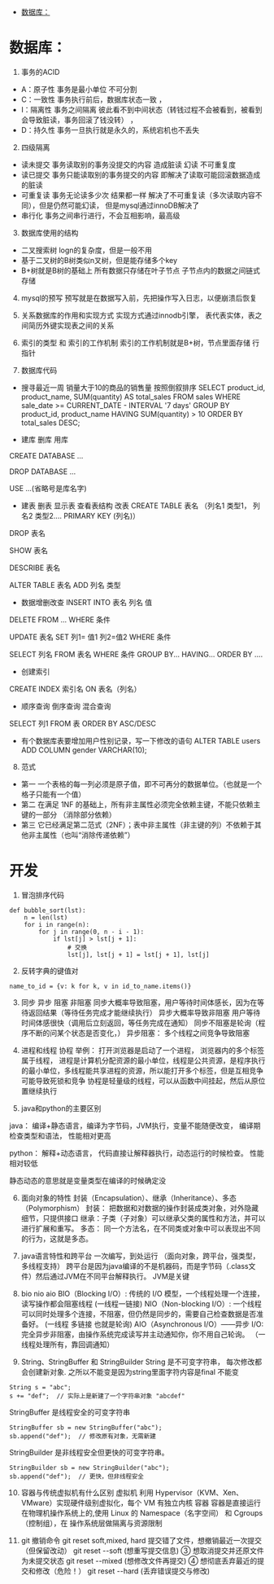 - [数据库：](#----)
# 数据库：
1. 事务的ACID
- A：原子性 事务是最小单位 不可分割
- C：一致性 事务执行前后，数据库状态一致 ，
- I：隔离性 事务之间隔离 彼此看不到中间状态（转钱过程不会被看到，被看到会导致脏读，事务回滚了钱没转） ，
- D：持久性 事务一旦执行就是永久的，系统宕机也不丢失


2. 四级隔离
- 读未提交 事务读取别的事务没提交的内容 造成脏读 幻读 不可重复度
- 读已提交 事务只能读取别的事务提交的内容 即解决了读取可能回滚数据造成的脏读
- 可重复读 事务无论读多少次 结果都一样 解决了不可重复读（多次读取内容不同），但是仍然可能幻读， 但是mysql通过innoDB解决了
- 串行化 事务之间串行进行，不会互相影响，最高级


3. 数据库使用的结构
- 二叉搜索树 logn的复杂度，但是一般不用
- 基于二叉树的B树类似n叉树，但是能存储多个key
- B+树就是B树的基础上 所有数据只存储在叶子节点 子节点内的数据之间链式存储

  
4. mysql的预写
  预写就是在数据写入前，先把操作写入日志，以便崩溃后恢复



5. 关系数据库的作用和实现方式
实现方式通过innodb引擎，  表代表实体，表之间简历外键实现表之间的关系



6. 索引的类型 和 索引的工作机制
索引的工作机制就是B+树，节点里面存储 行指针



7. 数据库代码
- 搜寻最近一周 销量大于10的商品的销售量 按照倒叙排序
SELECT
    product_id,
    product_name,
    SUM(quantity) AS total_sales
FROM
    sales
WHERE
    sale_date >= CURRENT_DATE - INTERVAL '7 days'
GROUP BY
    product_id,
    product_name
HAVING
    SUM(quantity) > 10
ORDER BY
    total_sales DESC;

- 建库 删库 用库

CREATE DATABASE ...

DROP DATABASE ...

USE ...(省略号是库名字)


- 建表 删表 显示表 查看表结构 改表
CREATE TABLE 表名 （列名1 类型1， 列名2 类型2.... PRIMARY KEY (列名)）

DROP 表名

SHOW 表名

DESCRIBE 表名

ALTER TABLE 表名 ADD 列名 类型


- 数据增删改查
INSERT INTO 表名 列名 值

DELETE FROM ... WHERE 条件

UPDATE 表名 SET 列1= 值1 列2=值2 WHERE 条件

SELECT 列名 FROM 表名 WHERE 条件 GROUP BY... HAVING... ORDER BY ....


- 创建索引 

CREATE INDEX 索引名 ON 表名（列名）




- 顺序查询 倒序查询 混合查询
  
SELECT 列1 FROM 表 ORDER BY ASC/DESC 

- 有个数据库表要增加用户性别记录，写一下修改的语句
ALTER TABLE users  ADD COLUMN gender VARCHAR(10);


8. 范式
- 第一 一个表格的每一列必须是原子值，即不可再分的数据单位。（也就是一个格子只能有一个值）
- 第二 在满足 1NF 的基础上，所有非主属性必须完全依赖主键，不能只依赖主键的一部分 （消除部分依赖）
- 第三 它已经满足第二范式（2NF）；表中非主属性（非主键的列）不依赖于其他非主属性（也叫“消除传递依赖”）


# 开发

1. 冒泡排序代码
```
def bubble_sort(lst):
    n = len(lst)
    for i in range(n):
        for j in range(0, n - i - 1):
            if lst[j] > lst[j + 1]:
                # 交换
                lst[j], lst[j + 1] = lst[j + 1], lst[j]

```

2. 反转字典的键值对
```
name_to_id = {v: k for k, v in id_to_name.items()}
```

3. 同步 异步 阻塞 非阻塞
同步大概率导致阻塞，用户等待时间体感长，因为在等待返回结果（等待任务完成才能继续执行）
异步大概率导致非阻塞 用户等待时间体感很快（调用后立刻返回，等任务完成在通知）
同步不阻塞是轮询（程序不断的问某个状态是否变化，）
异步阻塞： 多个线程之间竞争导致阻塞


4. 进程和线程 协程
举例： 打开浏览器是启动了一个进程， 浏览器内的多个标签属于线程， 进程是计算机分配资源的最小单位，线程是公共资源，是程序执行的最小单位，多线程能共享进程的资源，所以能打开多个标签，但是互相竞争可能导致死锁和竞争
协程是轻量级的线程，可以从函数中间挂起，然后从原位置继续执行

5. java和python的主要区别

java： 编译+静态语言，编译为字节码，JVM执行，变量不能随便改变， 编译期检查类型和语法， 性能相对更高

python： 解释+动态语言， 代码直接让解释器执行，动态运行的时候检查。 性能相对较低

静态动态的意思就是变量类型在编译的时候确定没

6. 面向对象的特性
封装（Encapsulation）、继承（Inheritance）、多态（Polymorphism）
封装： 把数据和对数据的操作封装成类对象，对外隐藏细节，只提供接口
继承：子类（子对象）可以继承父类的属性和方法，并可以进行扩展和重写。
多态： 同一个方法名，在不同类或对象中可以表现出不同的行为，这就是多态。
 
7. java语言特性和跨平台
一次编写，到处运行 （面向对象，跨平台，强类型，多线程支持）
跨平台是因为java编译的不是机器码，而是字节码（.class文件）然后通过JVM在不同平台解释执行。 JVM是关键

8. bio nio aio
BIO（Blocking I/O）:  传统的 I/O 模型，一个线程处理一个连接，读写操作都会阻塞线程 (一线程一链接)
NIO（Non-blocking I/O）: 一个线程可以同时处理多个连接，不阻塞，但仍然是同步的，需要自己检查数据是否准备好。 (一线程 多链接 也就是轮询)
AIO（Asynchronous I/O）——异步 I/O: 完全异步非阻塞，由操作系统完成读写并主动通知你，你不用自己轮询。 （一线程处理所有，靠回调通知）


9. String、StringBuffer 和 StringBuilder
String 是不可变字符串， 每次修改都会创建新对象. 之所以不能变是因为string里面字符内容是final 不能变

```
String s = "abc";
s += "def";  // 实际上是新建了一个字符串对象 "abcdef"

```
StringBuffer 是线程安全的可变字符串

```
StringBuffer sb = new StringBuffer("abc");
sb.append("def");  // 修改原有对象，无需新建

```
StringBuilder 是非线程安全但更快的可变字符串。
```
StringBuilder sb = new StringBuilder("abc");
sb.append("def");  // 更快，但非线程安全

```

10. 容器与传统虚拟机有什么区别
虚拟机	利用 Hypervisor（KVM、Xen、VMware）实现硬件级别虚拟化，每个 VM 有独立内核
容器	 容器是直接运行在物理机操作系统上的,使用 Linux 的 Namespace（名字空间） 和 Cgroups（控制组），在 操作系统层做隔离与资源限制

11. git 撤销命令 git reset soft,mixed, hard 
提交错了文件，想撤销最近一次提交（但保留改动）	git reset --soft (想重写提交信息)
③	想取消提交并还原文件为未提交状态	git reset --mixed (想修改文件再提交)
④	想彻底丢弃最近的提交和修改（危险！）	git reset --hard (丢弃错误提交与修改)
